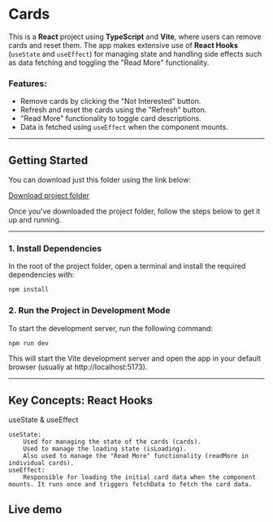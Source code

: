 # Cards

This is a **React** project using **TypeScript** and **Vite**, where users can remove cards and reset them. The app makes extensive use of **React Hooks** (`useState` and `useEffect`) for managing state and handling side effects such as data fetching and toggling the "Read More" functionality.

### Features:
- Remove cards by clicking the "Not Interested" button.
- Refresh and reset the cards using the "Refresh" button.
- "Read More" functionality to toggle card descriptions.
- Data is fetched using `useEffect` when the component mounts.
---

## Getting Started

You can download just this folder using the link below:

[Download project folder](https://downgit.github.io/#/home?url=https://github.com/armandomzn/react_components/tree/main/cards)

Once you've downloaded the project folder, follow the steps below to get it up and running.

---

### 1. Install Dependencies
In the root of the project folder, open a terminal and install the required dependencies with:

```sh
npm install
```
### 2. Run the Project in Development Mode

To start the development server, run the following command:
```sh
npm run dev
```
This will start the Vite development server and open the app in your default browser (usually at http://localhost:5173).

---

## Key Concepts: React Hooks
useState & useEffect

    useState:
        Used for managing the state of the cards (cards).
        Used to manage the loading state (isLoading).
        Also used to manage the "Read More" functionality (readMore in individual cards).
    useEffect:
        Responsible for loading the initial card data when the component mounts. It runs once and triggers fetchData to fetch the card data.
        
## Live demo
